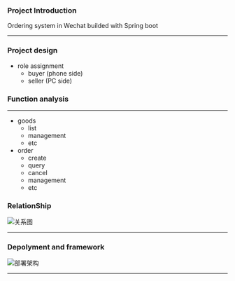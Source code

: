 ###    Project Introduction
Ordering system in Wechat builded with Spring boot

----------


###    Project design
- role assignment
	- buyer (phone side)
	- seller (PC side)

###    Function analysis

----------

-	goods 
	-	list
	-	management
	-	etc
-	order 
	-	create
	-	query
	-	cancel
	-	management
	-	etc

###    RelationShip
![关系图](http://i.imgur.com/NCMdd2r.png)

----------


###    Depolyment and framework
![部署架构](http://i.imgur.com/7qodRPG.png)

----------


